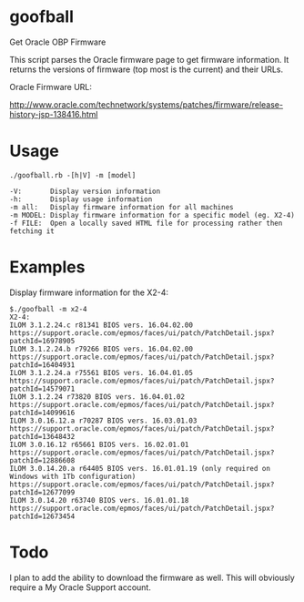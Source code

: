 goofball
========

Get Oracle OBP Firmware 

This script parses the Oracle firmware page to get firmware information.
It returns the versions of firmware (top most is the current) and their
URLs.

Oracle Firmware URL:

http://www.oracle.com/technetwork/systems/patches/firmware/release-history-jsp-138416.html

Usage
=====

	./goofball.rb -[h|V] -m [model]

	-V:       Display version information
	-h:       Display usage information
	-m all:   Display firmware information for all machines
	-m MODEL: Display firmware information for a specific model (eg. X2-4)
	-f FILE:  Open a locally saved HTML file for processing rather then fetching it

Examples
========

Display firmware information for the X2-4:

	$./goofball -m x2-4
	X2-4:
	ILOM 3.1.2.24.c r81341 BIOS vers. 16.04.02.00
	https://support.oracle.com/epmos/faces/ui/patch/PatchDetail.jspx?patchId=16978905
	ILOM 3.1.2.24.b r79266 BIOS vers. 16.04.02.00
	https://support.oracle.com/epmos/faces/ui/patch/PatchDetail.jspx?patchId=16404931
	ILOM 3.1.2.24.a r75561 BIOS vers. 16.04.01.05
	https://support.oracle.com/epmos/faces/ui/patch/PatchDetail.jspx?patchId=14579071
	ILOM 3.1.2.24 r73820 BIOS vers. 16.04.01.02
	https://support.oracle.com/epmos/faces/ui/patch/PatchDetail.jspx?patchId=14099616
	ILOM 3.0.16.12.a r70287 BIOS vers. 16.03.01.03
	https://support.oracle.com/epmos/faces/ui/patch/PatchDetail.jspx?patchId=13648432
	ILOM 3.0.16.12 r65661 BIOS vers. 16.02.01.01
	https://support.oracle.com/epmos/faces/ui/patch/PatchDetail.jspx?patchId=12886608
	ILOM 3.0.14.20.a r64405 BIOS vers. 16.01.01.19 (only required on Windows with 1Tb configuration)
	https://support.oracle.com/epmos/faces/ui/patch/PatchDetail.jspx?patchId=12677099
	ILOM 3.0.14.20 r63740 BIOS vers. 16.01.01.18
	https://support.oracle.com/epmos/faces/ui/patch/PatchDetail.jspx?patchId=12673454

Todo
====

I plan to add the ability to download the firmware as well.
This will obviously require a My Oracle Support account.
